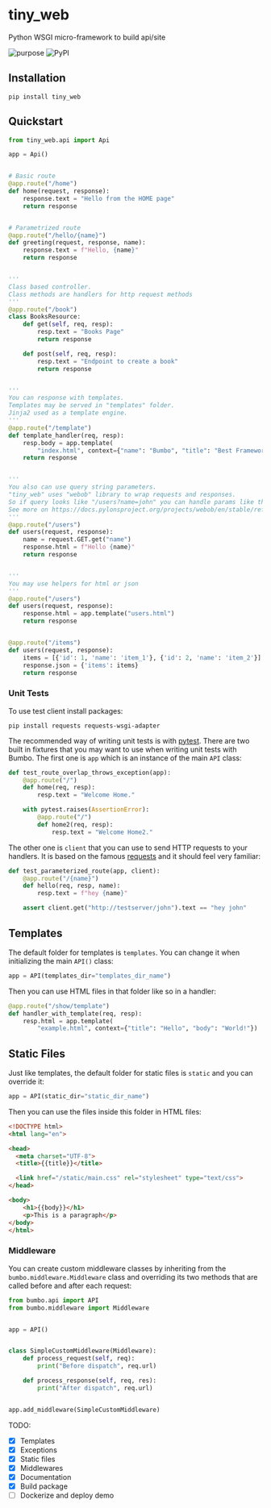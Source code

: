 # tiny_web
Python WSGI micro-framework to build api/site

![purpose](https://img.shields.io/badge/purpose-learning-green.svg)
![PyPI](https://img.shields.io/pypi/v/tiny_web)

## Installation

```shell
pip install tiny_web
```

## Quickstart

```python
from tiny_web.api import Api

app = Api()


# Basic route
@app.route("/home")
def home(request, response):
    response.text = "Hello from the HOME page"
    return response


# Parametrized route
@app.route("/hello/{name}")
def greeting(request, response, name):
    response.text = f"Hello, {name}"
    return response


'''
Class based controller.
Class methods are handlers for http request methods
'''
@app.route("/book")
class BooksResource:
    def get(self, req, resp):
        resp.text = "Books Page"
        return response

    def post(self, req, resp):
        resp.text = "Endpoint to create a book"
        return response


'''
You can response with templates.
Templates may be served in "templates" folder.
Jinja2 used as a template engine.
'''
@app.route("/template")
def template_handler(req, resp):
    resp.body = app.template(
        "index.html", context={"name": "Bumbo", "title": "Best Framework"}).encode()
    return response


'''
You also can use query string parameters.
"tiny_web" uses "webob" library to wrap requests and responses.
So if query looks like "/users?name=john" you can handle params like this.
See more on https://docs.pylonsproject.org/projects/webob/en/stable/reference.html
'''
@app.route("/users")
def users(request, response):
    name = request.GET.get("name")
    response.html = f"Hello {name}"
    return response


'''
You may use helpers for html or json
'''
@app.route("/users")
def users(request, response):
    response.html = app.template("users.html")
    return response


@app.route("/items")
def users(request, response):
    items = [{'id': 1, 'name': 'item_1'}, {'id': 2, 'name': 'item_2'}]
    response.json = {'items': items}
    return response
```

### Unit Tests

To use test client install packages:
```
pip install requests requests-wsgi-adapter
```

The recommended way of writing unit tests is with [pytest](https://docs.pytest.org/en/latest/). There are two built in fixtures
that you may want to use when writing unit tests with Bumbo. The first one is `app` which is an instance of the main `API` class:

```python
def test_route_overlap_throws_exception(app):
    @app.route("/")
    def home(req, resp):
        resp.text = "Welcome Home."

    with pytest.raises(AssertionError):
        @app.route("/")
        def home2(req, resp):
            resp.text = "Welcome Home2."
```

The other one is `client` that you can use to send HTTP requests to your handlers. It is based on the famous [requests](http://docs.python-requests.org/en/master/) and it should feel very familiar:

```python
def test_parameterized_route(app, client):
    @app.route("/{name}")
    def hello(req, resp, name):
        resp.text = f"hey {name}"

    assert client.get("http://testserver/john").text == "hey john"
```

## Templates

The default folder for templates is `templates`. You can change it when initializing the main `API()` class:

```python
app = API(templates_dir="templates_dir_name")
```

Then you can use HTML files in that folder like so in a handler:

```python
@app.route("/show/template")
def handler_with_template(req, resp):
    resp.html = app.template(
        "example.html", context={"title": "Hello", "body": "World!"})
```

## Static Files

Just like templates, the default folder for static files is `static` and you can override it:

```python
app = API(static_dir="static_dir_name")
```

Then you can use the files inside this folder in HTML files:

```html
<!DOCTYPE html>
<html lang="en">

<head>
  <meta charset="UTF-8">
  <title>{{title}}</title>

  <link href="/static/main.css" rel="stylesheet" type="text/css">
</head>

<body>
    <h1>{{body}}</h1>
    <p>This is a paragraph</p>
</body>
</html>
```

### Middleware

You can create custom middleware classes by inheriting from the `bumbo.middleware.Middleware` class and overriding its two methods
that are called before and after each request:

```python
from bumbo.api import API
from bumbo.middleware import Middleware


app = API()


class SimpleCustomMiddleware(Middleware):
    def process_request(self, req):
        print("Before dispatch", req.url)

    def process_response(self, req, res):
        print("After dispatch", req.url)


app.add_middleware(SimpleCustomMiddleware)
```


TODO:
- [x] Templates
- [x] Exceptions
- [x] Static files
- [x] Middlewares
- [x] Documentation
- [x] Build package
- [ ] Dockerize and deploy demo
